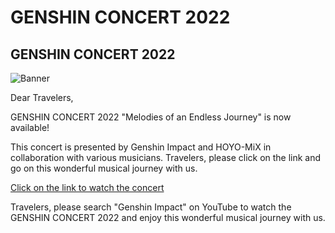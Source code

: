 # GENSHIN CONCERT 2022
## GENSHIN CONCERT 2022
![Banner](https://sdk.hoyoverse.com/upload/ann/2022/09/29/6938b698cde79abfa9a2e95b70b8d15b_3517568741323686705.jpg)

Dear Travelers,

GENSHIN CONCERT 2022 "Melodies of an Endless Journey" is now available!

This concert is presented by Genshin Impact and HOYO-MiX in collaboration with various musicians. Travelers, please click on the link and go on this wonderful musical journey with us.

[Click on the link to watch the concert](https://www.youtube.com/c/GenshinImpact)

Travelers, please search "Genshin Impact" on YouTube to watch the GENSHIN CONCERT 2022 and enjoy this wonderful musical journey with us.
